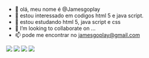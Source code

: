 - 👋 olá, meu nome é @Jamesgoplay
- 👀 estou interessado em codigos html 5 e java script.
- 🌱 estou estudando html 5, java script e css
- 💞️ I’m looking to collaborate on ...
- 📫 pode me encontrar no jamesgoplay@gmail.com
<div>
<a href="https://www.youtube.com/Jamesgoplay" target="_blank"><img src="https://img.shields.io/badge/YouTube-FF0000?style=for-the-badge&logo=youtube&logoColor=white" target="_blank"></a>
<a href="https://instagram.com/Jamesgoplay" target="_blank"><img src="https://img.shields.io/badge/-Instagram-%23E4405F?style=for-the-badge&logo=instagram&logoColor=white" target="_blank"></a>
<a href="https://www.twitch.tv/Jamesgoplay" target="_blank"><img src="https://img.shields.io/badge/Twitch-9146FF?style=for-the-badge&logo=twitch&logoColor=white" target="_blank"></a>
<a href="https://www.linkedin.com/in/james-gonçalves-666883226/" target="_blank"><img src="https://img.shields.io/badge/-LinkedIn-%230077B5?style=for-the-badge&logo=linkedin&logoColor=white" target="_blank"></a>   
</div>
<!---
Jamesgoplay/Jamesgoplay is a ✨ special ✨ repository because its `README.md` (this file) appears on your GitHub profile.
You can click the Preview link to take a look at your changes.
--->
